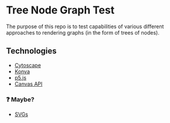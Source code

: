 # Tree Node Graph Test

The purpose of this repo is to test capabilities of various different
approaches to rendering graphs (in the form of trees of nodes).

## Technologies

- [Cytoscape](https://js.cytoscape.org)
- [Konva](https://konvajs.org)
- [p5.js](https://p5js.org)
- [Canvas API](https://developer.mozilla.org/en-US/docs/Web/API/Canvas_API)

### ❓ Maybe?

- [SVGs](https://developer.mozilla.org/en-US/docs/Web/SVG)
